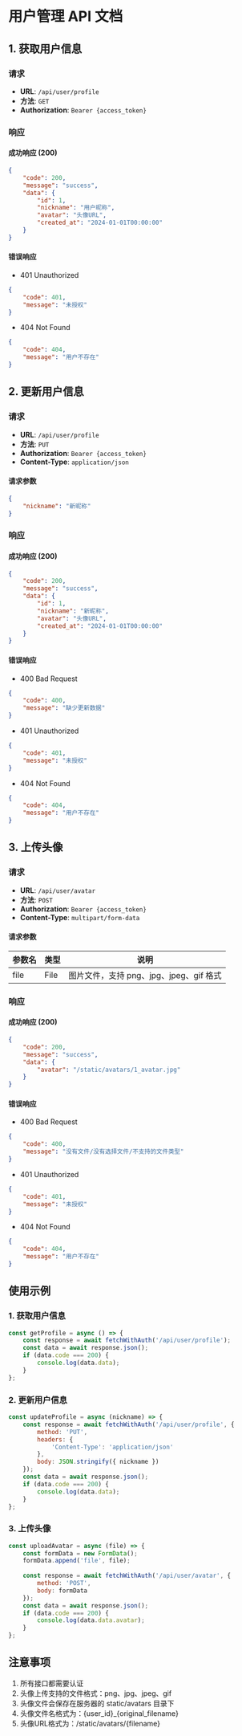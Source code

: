 # 用户管理 API 文档

## 1. 获取用户信息

### 请求
- **URL**: `/api/user/profile`
- **方法**: `GET`
- **Authorization**: `Bearer {access_token}`

### 响应
#### 成功响应 (200)
```json
{
    "code": 200,
    "message": "success",
    "data": {
        "id": 1,
        "nickname": "用户昵称",
        "avatar": "头像URL",
        "created_at": "2024-01-01T00:00:00"
    }
}
```

#### 错误响应
- 401 Unauthorized
```json
{
    "code": 401,
    "message": "未授权"
}
```
- 404 Not Found
```json
{
    "code": 404,
    "message": "用户不存在"
}
```

## 2. 更新用户信息

### 请求
- **URL**: `/api/user/profile`
- **方法**: `PUT`
- **Authorization**: `Bearer {access_token}`
- **Content-Type**: `application/json`

#### 请求参数
```json
{
    "nickname": "新昵称"
}
```

### 响应
#### 成功响应 (200)
```json
{
    "code": 200,
    "message": "success",
    "data": {
        "id": 1,
        "nickname": "新昵称",
        "avatar": "头像URL",
        "created_at": "2024-01-01T00:00:00"
    }
}
```

#### 错误响应
- 400 Bad Request
```json
{
    "code": 400,
    "message": "缺少更新数据"
}
```
- 401 Unauthorized
```json
{
    "code": 401,
    "message": "未授权"
}
```
- 404 Not Found
```json
{
    "code": 404,
    "message": "用户不存在"
}
```

## 3. 上传头像

### 请求
- **URL**: `/api/user/avatar`
- **方法**: `POST`
- **Authorization**: `Bearer {access_token}`
- **Content-Type**: `multipart/form-data`

#### 请求参数
| 参数名 | 类型 | 说明 |
|--------|------|------|
| file | File | 图片文件，支持 png、jpg、jpeg、gif 格式 |

### 响应
#### 成功响应 (200)
```json
{
    "code": 200,
    "message": "success",
    "data": {
        "avatar": "/static/avatars/1_avatar.jpg"
    }
}
```

#### 错误响应
- 400 Bad Request
```json
{
    "code": 400,
    "message": "没有文件/没有选择文件/不支持的文件类型"
}
```
- 401 Unauthorized
```json
{
    "code": 401,
    "message": "未授权"
}
```
- 404 Not Found
```json
{
    "code": 404,
    "message": "用户不存在"
}
```

## 使用示例

### 1. 获取用户信息
```javascript
const getProfile = async () => {
    const response = await fetchWithAuth('/api/user/profile');
    const data = await response.json();
    if (data.code === 200) {
        console.log(data.data);
    }
};
```

### 2. 更新用户信息
```javascript
const updateProfile = async (nickname) => {
    const response = await fetchWithAuth('/api/user/profile', {
        method: 'PUT',
        headers: {
            'Content-Type': 'application/json'
        },
        body: JSON.stringify({ nickname })
    });
    const data = await response.json();
    if (data.code === 200) {
        console.log(data.data);
    }
};
```

### 3. 上传头像
```javascript
const uploadAvatar = async (file) => {
    const formData = new FormData();
    formData.append('file', file);
    
    const response = await fetchWithAuth('/api/user/avatar', {
        method: 'POST',
        body: formData
    });
    const data = await response.json();
    if (data.code === 200) {
        console.log(data.data.avatar);
    }
};
```

## 注意事项

1. 所有接口都需要认证
2. 头像上传支持的文件格式：png、jpg、jpeg、gif
3. 头像文件会保存在服务器的 static/avatars 目录下
4. 头像文件名格式为：{user_id}_{original_filename}
5. 头像URL格式为：/static/avatars/{filename} 